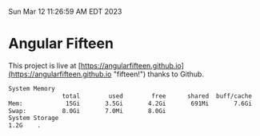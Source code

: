 Sun Mar 12 11:26:59 AM EDT 2023

# Angular Fifteen


This project is live at [https://angularfifteen.github.io](https://angularfifteen.github.io "fifteen!") thanks to Github.

```bash
System Memory
               total        used        free      shared  buff/cache   available
Mem:            15Gi       3.5Gi       4.2Gi       691Mi       7.6Gi        10Gi
Swap:          8.0Gi       7.0Mi       8.0Gi
System Storage
1.2G	.
